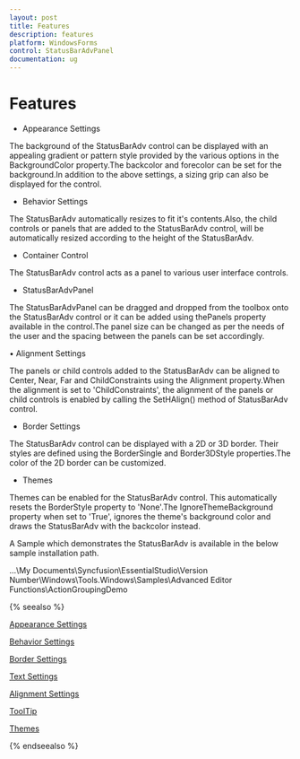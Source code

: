 ```yaml
---
layout: post
title: Features
description: features
platform: WindowsForms
control: StatusBarAdvPanel
documentation: ug
---
```


# Features

* Appearance Settings

The background of the StatusBarAdv control can be displayed with an appealing gradient or pattern style provided by the various options in the BackgroundColor property.The backcolor and forecolor can be set for the background.In addition to the above settings, a sizing grip can also be displayed for the control.

* Behavior Settings

The StatusBarAdv automatically resizes to fit it's contents.Also, the child controls or panels that are added to the StatusBarAdv control, will be automatically resized according to the height of the StatusBarAdv.

* Container Control

The StatusBarAdv control acts as a panel to various user interface controls.

* StatusBarAdvPanel

The StatusBarAdvPanel can be dragged and dropped from the toolbox onto the StatusBarAdv control or it can be added using thePanels property available in the control.The panel size can be changed as per the needs of the user and the spacing between the panels can be set accordingly.

•	Alignment Settings

The panels or child controls added to the StatusBarAdv can be aligned to Center, Near, Far and ChildConstraints using the Alignment property.When the alignment is set to 'ChildConstraints', the alignment of the panels or child controls is enabled by calling the SetHAlign() method of StatusBarAdv control.

* Border Settings

The StatusBarAdv control can be displayed with a 2D or 3D border. Their styles are defined using the BorderSingle and Border3DStyle properties.The color of the 2D border can be customized.

* Themes

Themes can be enabled for the StatusBarAdv control. This automatically resets the BorderStyle property to 'None'.The IgnoreThemeBackground property when set to 'True', ignores the theme's background color and draws the StatusBarAdv with the backcolor instead.

A Sample which demonstrates the StatusBarAdv is available in the below sample installation path.

…\My Documents\Syncfusion\EssentialStudio\Version Number\Windows\Tools.Windows\Samples\Advanced Editor Functions\ActionGroupingDemo

{% seealso %}

[Appearance Settings](/windowsforms/statusbaradvpanel/appearance-settings)

[Behavior Settings](/windowsforms/statusbaradvpanel/behavior-settings)

[Border Settings](/windowsforms/statusbaradvpanel/border-settings)

[Text Settings](/windowsForms/statusBarAdvPanel/text-settings)

[Alignment Settings](/windowsforms/statusbaradvpanel/alignment-settings)

[ToolTip](/windowsforms/statusbaradvpanel/tooltip)

[Themes](/windowsforms/statusbaradvpanel/themes)

{% endseealso %}